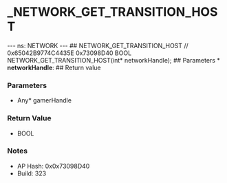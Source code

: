 # _NETWORK_GET_TRANSITION_HOST

--- ns: NETWORK --- ## NETWORK_GET_TRANSITION_HOST  // 0x65042B9774C4435E 0x73098D40 BOOL NETWORK_GET_TRANSITION_HOST(int* networkHandle);   ## Parameters * **networkHandle**:  ## Return value

### Parameters
* Any* gamerHandle

### Return Value
* BOOL

### Notes
* AP Hash: 0x0x73098D40
* Build: 323

